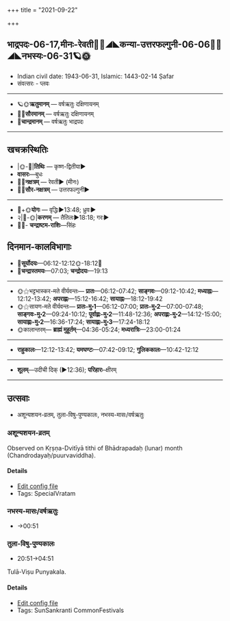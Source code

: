 +++
title = "2021-09-22"

+++
## भाद्रपदः-06-17,मीनः-रेवती🌛🌌◢◣कन्या-उत्तरफल्गुनी-06-06🌌🌞◢◣नभस्यः-06-31🪐🌞
- Indian civil date: 1943-06-31, Islamic: 1443-02-14 Ṣafar
- संवत्सरः - प्लवः
___________________
- 🪐🌞**ऋतुमानम्** — वर्षऋतुः दक्षिणायनम्
- 🌌🌞**सौरमानम्** — वर्षऋतुः दक्षिणायनम्
- 🌛**चान्द्रमानम्** — वर्षऋतुः भाद्रपदः
___________________


## खचक्रस्थितिः
- |🌞-🌛|**तिथिः** — कृष्ण-द्वितीया►  
- **वासरः**—बुधः  
- 🌌🌛**नक्षत्रम्** — रेवती► (मीनः)  
- 🌌🌞**सौर-नक्षत्रम्** — उत्तरफल्गुनी►  
___________________
- 🌛+🌞**योगः** — वृद्धिः►13:48; ध्रुवः►  
- २|🌛-🌞|**करणम्** — तैतिलः►18:18; गरः►  
- 🌌🌛- **चन्द्राष्टम-राशिः**—सिंहः  


## दिनमान-कालविभागाः
- 🌅**सूर्योदयः**—06:12-12:12🌞️-18:12🌇  
- 🌛**चन्द्रास्तमयः**—07:03; **चन्द्रोदयः**—19:13  
___________________
- 🌞⚝भट्टभास्कर-मते वीर्यवन्तः— **प्रातः**—06:12-07:42; **साङ्गवः**—09:12-10:42; **मध्याह्नः**—12:12-13:42; **अपराह्णः**—15:12-16:42; **सायाह्नः**—18:12-19:42  
- 🌞⚝सायण-मते वीर्यवन्तः— **प्रातः-मु॰1**—06:12-07:00; **प्रातः-मु॰2**—07:00-07:48; **साङ्गवः-मु॰2**—09:24-10:12; **पूर्वाह्णः-मु॰2**—11:48-12:36; **अपराह्णः-मु॰2**—14:12-15:00; **सायाह्णः-मु॰2**—16:36-17:24; **सायाह्णः-मु॰3**—17:24-18:12  
- 🌞कालान्तरम्— **ब्राह्मं मुहूर्तम्**—04:36-05:24; **मध्यरात्रिः**—23:00-01:24  
___________________
- **राहुकालः**—12:12-13:42; **यमघण्टः**—07:42-09:12; **गुलिककालः**—10:42-12:12  
___________________
- **शूलम्**—उदीची दिक् (►12:36); **परिहारः**–क्षीरम्  
___________________

## उत्सवाः
- अशून्यशयन-व्रतम्, तुला-विषु-पुण्यकालः, नभस्य-मासः/वर्षऋतुः
### अशून्यशयन-व्रतम्

Observed on Kṛṣṇa-Dvitīyā tithi of Bhādrapadaḥ (lunar) month (Chandrodayaḥ/puurvaviddha). 

#### Details
- [Edit config file](https://github.com/jyotisham/adyatithi/tree/master/general/lunar_month/tithi/06/17/azUnyazayana-vratam~3.toml)
- Tags: SpecialVratam


### नभस्य-मासः/वर्षऋतुः
- →00:51
### तुला-विषु-पुण्यकालः
- 20:51→04:51

Tulā-Viṣu Punyakala.

#### Details
- [Edit config file](https://github.com/jyotisham/adyatithi/tree/master/time_focus/sankrAnti/description_only/tulA-viSu-puNyakAlaH.toml)
- Tags: SunSankranti CommonFestivals


